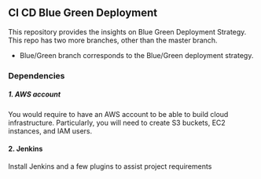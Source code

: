 ## CI CD Blue Green Deployment
This repository provides the insights on Blue Green Deployment Strategy. This repo has two more branches, other than the master branch. 

* Blue/Green branch corresponds to the Blue/Green deployment strategy.

### Dependencies
##### 1. AWS account
You would require to have an AWS account to be able to build cloud infrastructure. Particularly, you will need to create S3 buckets, EC2 instances, and IAM users.

#### 2. Jenkins 
Install Jenkins and a few plugins to assist project requirements





